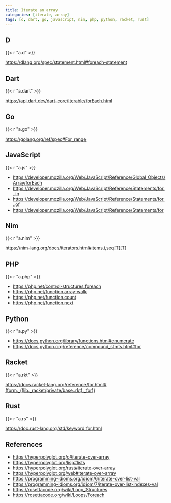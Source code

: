 ```yaml
---
title: Iterate an array
categories: [iterate, array]
tags: [d, dart, go, javascript, nim, php, python, racket, rust]
---
```


## D

{{< r "a.d" >}}

<https://dlang.org/spec/statement.html#foreach-statement>

## Dart

{{< r "a.dart" >}}

<https://api.dart.dev/dart-core/Iterable/forEach.html>

## Go

{{< r "a.go" >}}

<https://golang.org/ref/spec#For_range>

## JavaScript

{{< r "a.js" >}}

- <https://developer.mozilla.org/Web/JavaScript/Reference/Global_Objects/Array/forEach>
- <https://developer.mozilla.org/Web/JavaScript/Reference/Statements/for...in>
- <https://developer.mozilla.org/Web/JavaScript/Reference/Statements/for...of>
- <https://developer.mozilla.org/Web/JavaScript/Reference/Statements/for>

## Nim

{{< r "a.nim" >}}

<https://nim-lang.org/docs/iterators.html#items.i,seq[T][T]>

## PHP

{{< r "a.php" >}}

- <https://php.net/control-structures.foreach>
- <https://php.net/function.array-walk>
- <https://php.net/function.count>
- <https://php.net/function.next>

## Python

{{< r "a.py" >}}

- <https://docs.python.org/library/functions.html#enumerate>
- <https://docs.python.org/reference/compound_stmts.html#for>

## Racket

{{< r "a.rkt" >}}

<https://docs.racket-lang.org/reference/for.html#(form._((lib._racket/private/base..rkt)._for))>

## Rust

{{< r "a.rs" >}}

<https://doc.rust-lang.org/std/keyword.for.html>

## References

- <https://hyperpolyglot.org/c#iterate-over-array>
- <https://hyperpolyglot.org/lisp#lists>
- <https://hyperpolyglot.org/rust#iterate-over-array>
- <https://hyperpolyglot.org/web#iterate-over-array>
- <https://programming-idioms.org/idiom/6/iterate-over-list-val>
- <https://programming-idioms.org/idiom/7/iterate-over-list-indexes-val>
- <https://rosettacode.org/wiki/Loop_Structures>
- <https://rosettacode.org/wiki/Loops/Foreach>
